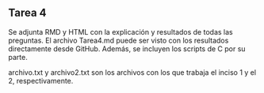 ## Tarea 4

Se adjunta RMD y HTML con la explicación y resultados de todas las preguntas. El archivo Tarea4.md puede ser visto con los resultados directamente desde GitHub. Además, se incluyen los scripts de C por su parte.  

archivo.txt y archivo2.txt son los archivos con los que trabaja el inciso 1 y el 2, respectivamente.